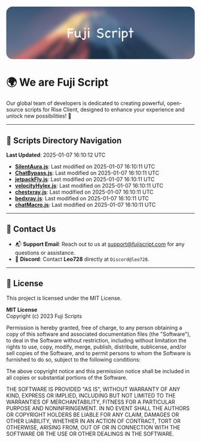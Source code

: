 ![Banner](.github/b.webp)

# 🌍 **We are Fuji Script**

Our global team of developers is dedicated to creating powerful, open-source scripts for Rise Client, designed to enhance your experience and unlock new possibilities! 🌟

---
<!-- SCRIPTS_NAVIGATION_START -->
## 📂 **Scripts Directory Navigation**

**Last Updated**: 2025-01-07 16:10:12 UTC

- **[SilentAura.js](scripts/SilentAura.js)**: Last modified on 2025-01-07 16:10:11 UTC
- **[ChatBypass.js](scripts/ChatBypass.js)**: Last modified on 2025-01-07 16:10:11 UTC
- **[jetpackFly.js](scripts/jetpackFly.js)**: Last modified on 2025-01-07 16:10:11 UTC
- **[velocityHylex.js](scripts/velocityHylex.js)**: Last modified on 2025-01-07 16:10:11 UTC
- **[chestxray.js](scripts/chestxray.js)**: Last modified on 2025-01-07 16:10:11 UTC
- **[bedxray.js](scripts/bedxray.js)**: Last modified on 2025-01-07 16:10:11 UTC
- **[chatMacro.js](scripts/chatMacro.js)**: Last modified on 2025-01-07 16:10:11 UTC

<!-- SCRIPTS_NAVIGATION_END -->

---

## 💬 **Contact Us**  
- 📬 **Support Email**: Reach out to us at [support@fujiscript.com](mailto:support@fujiscript.com) for any questions or assistance.  
- 💬 **Discord**: Contact **Leo728** directly at `Discord@leo728`.

---

## 📜 **License**

This project is licensed under the MIT License.  

**MIT License**  
Copyright (c) 2023 Fuji Scripts  

Permission is hereby granted, free of charge, to any person obtaining a copy of this software and associated documentation files (the "Software"), to deal in the Software without restriction, including without limitation the rights to use, copy, modify, merge, publish, distribute, sublicense, and/or sell copies of the Software, and to permit persons to whom the Software is furnished to do so, subject to the following conditions:  

The above copyright notice and this permission notice shall be included in all copies or substantial portions of the Software.  

THE SOFTWARE IS PROVIDED "AS IS", WITHOUT WARRANTY OF ANY KIND, EXPRESS OR IMPLIED, INCLUDING BUT NOT LIMITED TO THE WARRANTIES OF MERCHANTABILITY, FITNESS FOR A PARTICULAR PURPOSE AND NONINFRINGEMENT. IN NO EVENT SHALL THE AUTHORS OR COPYRIGHT HOLDERS BE LIABLE FOR ANY CLAIM, DAMAGES OR OTHER LIABILITY, WHETHER IN AN ACTION OF CONTRACT, TORT OR OTHERWISE, ARISING FROM, OUT OF OR IN CONNECTION WITH THE SOFTWARE OR THE USE OR OTHER DEALINGS IN THE SOFTWARE.  
